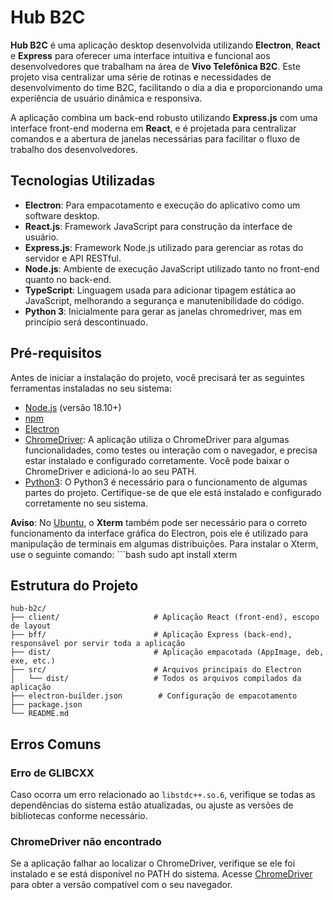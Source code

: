 # Hub B2C

**Hub B2C** é uma aplicação desktop desenvolvida utilizando **Electron**, **React** e **Express** para oferecer uma interface intuitiva e funcional aos desenvolvedores que trabalham na área de **Vivo Telefônica B2C**. Este projeto visa centralizar uma série de rotinas e necessidades de desenvolvimento do time B2C, facilitando o dia a dia e proporcionando uma experiência de usuário dinâmica e responsiva.

A aplicação combina um back-end robusto utilizando **Express.js** com uma interface front-end moderna em **React**, e é projetada para centralizar comandos e a abertura de janelas necessárias para facilitar o fluxo de trabalho dos desenvolvedores.

## Tecnologias Utilizadas

- **Electron**: Para empacotamento e execução do aplicativo como um software desktop.
- **React.js**: Framework JavaScript para construção da interface de usuário.
- **Express.js**: Framework Node.js utilizado para gerenciar as rotas do servidor e API RESTful.
- **Node.js**: Ambiente de execução JavaScript utilizado tanto no front-end quanto no back-end.
- **TypeScript**: Linguagem usada para adicionar tipagem estática ao JavaScript, melhorando a segurança e manutenibilidade do código.
- **Python 3**: Inicialmente para gerar as janelas chromedriver, mas em princípio será descontinuado.

## Pré-requisitos

Antes de iniciar a instalação do projeto, você precisará ter as seguintes ferramentas instaladas no seu sistema:

- [Node.js](https://nodejs.org/) (versão 18.10+)
- [npm](https://www.npmjs.com/)
- [Electron](https://www.electronjs.org/)
- [ChromeDriver](https://sites.google.com/a/chromium.org/chromedriver/downloads): A aplicação utiliza o ChromeDriver para algumas funcionalidades, como testes ou interação com o navegador, e precisa estar instalado e configurado corretamente. Você pode baixar o ChromeDriver e adicioná-lo ao seu PATH.
- [Python3](https://www.python.org/): O Python3 é necessário para o funcionamento de algumas partes do projeto. Certifique-se de que ele está instalado e configurado corretamente no seu sistema.

**Aviso**: No [Ubuntu](https://ubuntu.com/), o **Xterm** também pode ser necessário para o correto funcionamento da interface gráfica do Electron, pois ele é utilizado para manipulação de terminais em algumas distribuições. Para instalar o Xterm, use o seguinte comando:
    ```bash
    sudo apt install xterm

## Estrutura do Projeto

    hub-b2c/
    ├── client/                     # Aplicação React (front-end), escopo de layout
    ├── bff/                        # Aplicação Express (back-end), responsável por servir toda a aplicação
    ├── dist/                       # Aplicação empacotada (AppImage, deb, exe, etc.)
    ├── src/                        # Arquivos principais do Electron
    │   └── dist/                   # Todos os arquivos compilados da aplicação
    ├── electron-builder.json        # Configuração de empacotamento
    ├── package.json
    └── README.md

## Erros Comuns

### Erro de GLIBCXX
Caso ocorra um erro relacionado ao `libstdc++.so.6`, verifique se todas as dependências do sistema estão atualizadas, ou ajuste as versões de bibliotecas conforme necessário.

### ChromeDriver não encontrado
Se a aplicação falhar ao localizar o ChromeDriver, verifique se ele foi instalado e se está disponível no PATH do sistema. Acesse [ChromeDriver](https://sites.google.com/a/chromium.org/chromedriver/downloads) para obter a versão compatível com o seu navegador.

